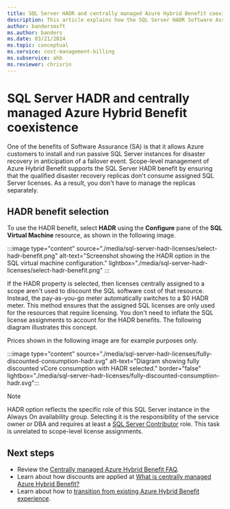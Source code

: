 ```yaml
---
title: SQL Server HADR and centrally managed Azure Hybrid Benefit coexistence
description: This article explains how the SQL Server HADR Software Assurance benefit and centrally managed Azure Hybrid Benefit coexist.
author: bandersmsft
ms.author: banders
ms.date: 03/21/2024
ms.topic: conceptual
ms.service: cost-management-billing
ms.subservice: ahb
ms.reviewer: chrisrin
---
```


# SQL Server HADR and centrally managed Azure Hybrid Benefit coexistence

One of the benefits of Software Assurance (SA) is that it allows Azure customers to install and run passive SQL Server instances for disaster recovery in anticipation of a failover event. Scope-level management of Azure Hybrid Benefit supports the SQL Server HADR benefit by ensuring that the qualified disaster recovery replicas don't consume assigned SQL Server licenses. As a result, you don't have to manage the replicas separately. 

## HADR benefit selection

To use the HADR benefit, select **HADR** using the **Configure** pane of the **SQL Virtual Machine** resource, as shown in the following image.

:::image type="content" source="./media/sql-server-hadr-licenses/select-hadr-benefit.png" alt-text="Screenshot showing the HADR option in the SQL virtual machine configuration." lightbox="./media/sql-server-hadr-licenses/select-hadr-benefit.png" :::

If the HADR property is selected, then licenses centrally assigned to a scope aren't used to discount the SQL software cost of that resource. Instead, the pay-as-you-go meter automatically switches to a $0 HADR meter. This method ensures that the assigned SQL licenses are only used for the resources that require licensing. You don't need to inflate the SQL license assignments to account for the HADR benefits. The following diagram illustrates this concept.

Prices shown in the following image are for example purposes only.

:::image type="content" source="./media/sql-server-hadr-licenses/fully-discounted-consumption-hadr.svg" alt-text="Diagram showing fully discounted vCore consumption with HADR selected." border="false" lightbox="./media/sql-server-hadr-licenses/fully-discounted-consumption-hadr.svg":::

> [!NOTE]
> HADR option reflects the specific role of this SQL Server instance in the Always On availability group. Selecting it is the responsibility of the service owner or DBA and requires at least a [SQL Server Contributor](../../role-based-access-control/built-in-roles.md#sql-server-contributor) role. This task is unrelated to scope-level license assignments.

## Next steps

- Review the [Centrally managed Azure Hybrid Benefit FAQ](faq-azure-hybrid-benefit-scope.yml).
- Learn about how discounts are applied at [What is centrally managed Azure Hybrid Benefit?](sql-server-hadr-licenses.md)
- Learn about how to [transition from existing Azure Hybrid Benefit experience](transition-existing.md).